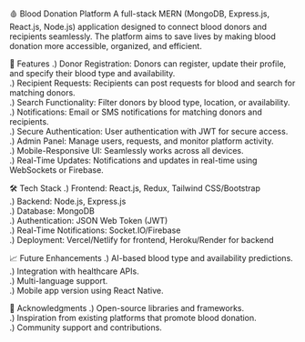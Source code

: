 🩸 Blood Donation Platform
A full-stack MERN (MongoDB, Express.js, React.js, Node.js) application designed to connect blood donors and recipients seamlessly. The platform aims to save lives by making blood donation more accessible, organized, and efficient.

🚀 Features
.) Donor Registration: Donors can register, update their profile, and specify their blood type and availability.<br>
.) Recipient Requests: Recipients can post requests for blood and search for matching donors.<br>
.) Search Functionality: Filter donors by blood type, location, or availability.<br>
.) Notifications: Email or SMS notifications for matching donors and recipients.<br>
.) Secure Authentication: User authentication with JWT for secure access.<br>
.) Admin Panel: Manage users, requests, and monitor platform activity.<br>
.) Mobile-Responsive UI: Seamlessly works across all devices.<br>
.) Real-Time Updates: Notifications and updates in real-time using WebSockets or Firebase.<br>

🛠️ Tech Stack
.) Frontend: React.js, Redux, Tailwind CSS/Bootstrap<br>
.) Backend: Node.js, Express.js<br>
.) Database: MongoDB<br>
.) Authentication: JSON Web Token (JWT)<br>
.) Real-Time Notifications: Socket.IO/Firebase<br>
.) Deployment: Vercel/Netlify for frontend, Heroku/Render for backend<br>

📈 Future Enhancements
.) AI-based blood type and availability predictions.<br>
.) Integration with healthcare APIs.<br>
.) Multi-language support.<br>
.) Mobile app version using React Native.<br>

🙌 Acknowledgments
.) Open-source libraries and frameworks.<br>
.) Inspiration from existing platforms that promote blood donation.<br>
.) Community support and contributions.<br>
